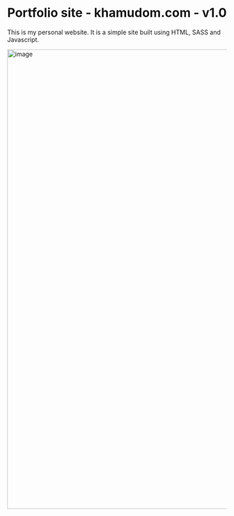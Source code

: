 # Portfolio site - khamudom.com - v1.0

This is my personal website. It is a simple site built using HTML, SASS and Javascript.


<img width="1053" alt="image" src="https://user-images.githubusercontent.com/37851220/200245206-60659e98-14d5-4858-9328-df2c11f086dc.png">


